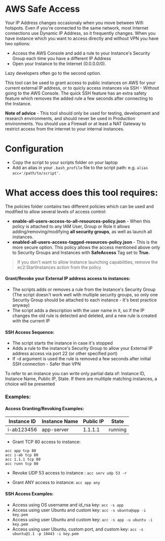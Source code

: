 # AWS Safe Access
Your IP Address changes occasionaly when you move between Wifi hotspots.
Even if you're connected to the same network, most Internet connections use Dynamic IP Address, so it frequently changes.
When you have instance which you want to access directly and without VPN you have two options:
- Access the AWS Console and add a rule to your Instance's Security Group each time you have a different IP Address
- Open your Instance to the Internet (0.0.0.0/0).

Lazy developers often go to the second option.

This tool can be used to grant access to public instances on AWS for your current external IP address, or to quicly access instances via SSH - Without going to the AWS Console.
The quick SSH feature has an extra safety feature which removes the added rule a few seconds after connecting to the Instance.

**Note of advice** - This tool should only be used for testing, development and research environments, and should never be used in Production environments. You should use a Firewall or at least a NAT Gateway to restrict access from the internet to your internal instances.


# Configuration
- Copy the script to your scripts folder on your laptop
- Add an alias in your `.bash_profile` file to the script path: e.g. `alias acc='/path/to/script'`.

# What access does this tool requires:
The policies folder contains two different policies which can be used and modified to allow several levels of access control:
- **enable-all-users-access-to-all-resources-policy.json** - When this policy is attached to any IAM User, Group or Role it allows adding/removing/modifying **all security groups**, as well as launch all instances.
- **enabled-all-users-access-tagged-resources-policy.json** - This is the more secure option. This policy allows the access mentioned above only to Security Groups and Instances with **SafeAccess** Tag set to **True.**

> If you don't want to allow Instance launching capabilities, remove the ec2:StartInstances action from the policy
#### Grant/Revoke your External IP address access to instances:
- The scripts adds or removes a rule from the Instance's Security Group (The script doesn't work well with multiple security groups, so only one Security Group should be attached to each instance - It's best practice anyway)
- The script adds a description with the user name in it, so if the IP changes the old rule is detected and deleted, and a new rule is created with the current IP


#### SSH Access Sequence:
- The script starts the instance in case it's stopped
- Adds a rule to the instance's Security Group to allow your External IP address access via port 22 (or other specified port)
- If -d argument is used the rule is removed a few seconds after initial SSH connection - Safer than VPN


To refer to an instance you can write only partial data of: Instance ID, Instance Name, Public IP, State.
If there are mulitiple matching instances, a choice will be presented

### Examples:
#### Access Granting/Revoking Examples:

|  Instance ID |  Instance Name | Public IP    |  State       |
| ------------ | ------------   | ------------ | ------------ |
|  i-ab123456  |  app-server    | 1.1.1.1      |  running     |


- Grant TCP 80 access to instance:
```
acc app tcp 80
acc i-ab tcp 80
acc 1.1.1 tcp 80
acc runn tcp 80
```
- Revoke UDP 53 access to instance : `acc serv udp 53 -r`

- Grant ANY access to instance: `acc app any`

#### SSH Access Examples:
- Access using OS username and id_rsa key: `acc -s app`
- Access using user Ubuntu and custom key: `acc -s ubuntu@app -i key.pem`
- Access using user Ubuntu and custom key: `acc -s app -u ubuntu -i key.pem`
- Access using user Ubuntu, custom port, and custom key: `acc -s ubuntu@1.1 -p 10443 -i key.pem`

